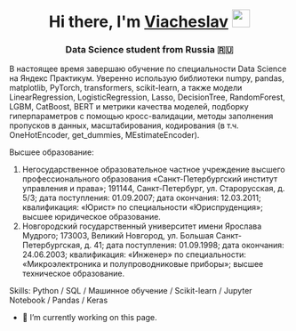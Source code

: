 <h1 align="center">Hi there, I'm <a href="https://daniilshat.ru/" target="_blank">Viacheslav</a> 
<img src="https://github.com/blackcater/blackcater/raw/main/images/Hi.gif" height="32"/></h1>
<h3 align="center">Data Science student from Russia 🇷🇺</h3>

В настоящее время завершаю обучение по специальности Data Science на Яндекс Практикум.
Уверенно использую библиотеки numpy, pandas, matplotlib, PyTorch, transformers, scikit-learn, а также модели LinearRegression, LogisticRegression, Lasso, DecisionTree, RandomForest, LGBM, CatBoost, BERT и метрики качества моделей, подборку гиперпараметров с помощью кросс-валидации, методы заполнения пропусков в данных, масштабирования, кодирования (в т.ч. OneHotEncoder, get_dummies, MEstimateEncoder).

Высшее образование:

1) Негосударственное образовательное частное учреждение высшего профессионального образования «Санкт-Петербургский институт управления и права»; 191144, Санкт-Петербург, ул. Старорусская, д. 5/3; дата поступления: 01.09.2007; дата окончания: 12.03.2011; квалификация: «Юрист» по специальности «Юриспруденция»; высшее юридическое образование.
2) Новгородский государственный университет имени Ярослава Мудрого; 173003, Великий Новгород, ул. Большая Санкт-Петербургская, д. 41; дата поступления: 01.09.1998; дата окончания: 24.06.2003; квалификация: «Инженер» по специальности: «Микроэлектроника и полупроводниковые приборы»; высшее техническое образование.

Skills: Python / SQL / Машинное обучение / Scikit-learn / Jupyter Notebook / Pandas / Keras

- 🔭 I’m currently working on this page. 
